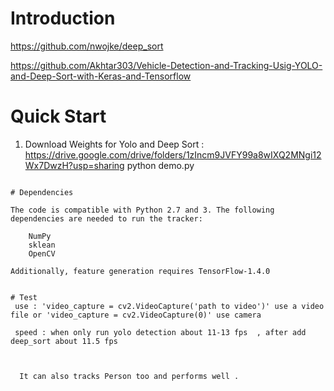 
# Introduction

  https://github.com/nwojke/deep_sort
  
  https://github.com/Akhtar303/Vehicle-Detection-and-Tracking-Usig-YOLO-and-Deep-Sort-with-Keras-and-Tensorflow
# Quick Start

1. Download Weights for Yolo and Deep Sort : https://drive.google.com/drive/folders/1zIncm9JVFY99a8wIXQ2MNgi12Wx7DwzH?usp=sharing
   python demo.py
```

# Dependencies

The code is compatible with Python 2.7 and 3. The following dependencies are needed to run the tracker:

    NumPy
    sklean
    OpenCV

Additionally, feature generation requires TensorFlow-1.4.0
 
 
# Test
 use : 'video_capture = cv2.VideoCapture('path to video')' use a video file or 'video_capture = cv2.VideoCapture(0)' use camera
 
 speed : when only run yolo detection about 11-13 fps  , after add deep_sort about 11.5 fps
 
 
 
  It can also tracks Person too and performs well .



